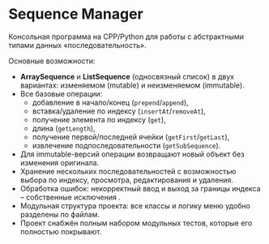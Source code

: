 # Sequence Manager

Консольная программа на CPP/Python для работы с абстрактными типами данных «последовательность». 

Основные возможности:
- **ArraySequence** и **ListSequence** (односвязный список) в двух вариантах: изменяемом (mutable) и неизменяемом (immutable).  
- Все базовые операции:  
  - добавление в начало/конец (`prepend`/`append`),  
  - вставка/удаление по индексу (`insertAt`/`removeAt`),  
  - получение элемента по индексу (`get`),  
  - длина (`getLength`),  
  - получение первой/последней ячейки (`getFirst`/`getLast`),  
  - извлечение подпоследовательности (`getSubSequence`).  
- Для immutable-версий операции возвращают новый объект без изменения оригинала.  
- Хранение нескольких последовательностей с возможностью выбора по индексу, просмотра, редактирования и удаления.  
- Обработка ошибок: некорректный ввод и выход за границы индекса – собственные исключения .  
- Модульная структура проекта: все классы и логику меню удобно разделены по файлам.  
- Проект снабжён полным набором модульных тестов, которые его полностью покрывают. 
